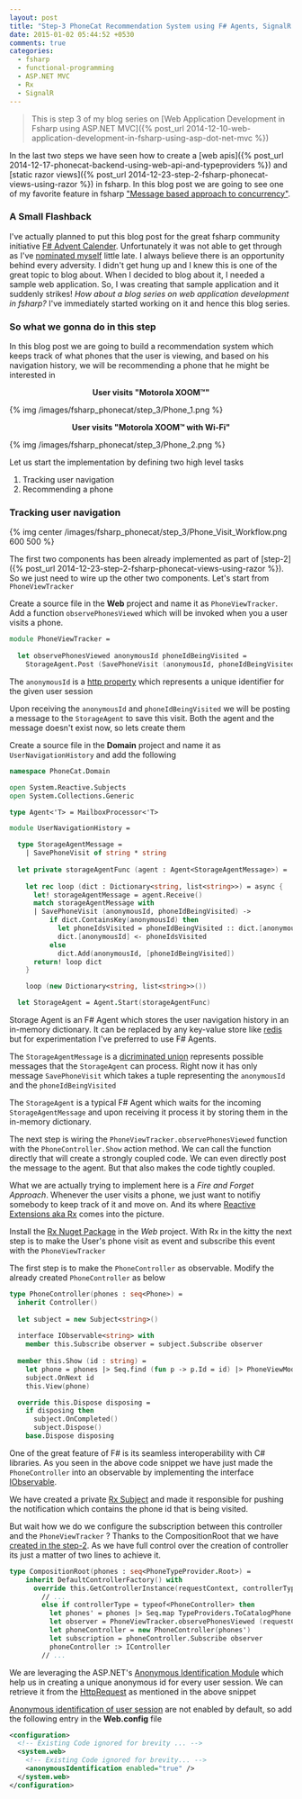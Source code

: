 ```yaml
---
layout: post
title: "Step-3 PhoneCat Recommendation System using F# Agents, SignalR and Rx"
date: 2015-01-02 05:44:52 +0530
comments: true
categories: 
  - fsharp
  - functional-programming
  - ASP.NET MVC
  - Rx
  - SignalR
---
```


> This is step 3 of my blog series on [Web Application Development in Fsharp using ASP.NET MVC]({% post_url 2014-12-10-web-application-development-in-fsharp-using-asp-dot-net-mvc %})

In the last two steps we have seen how to create a [web apis]({% post_url 2014-12-17-phonecat-backend-using-web-api-and-typeproviders %}) and [static razor views]({% post_url 2014-12-23-step-2-fsharp-phonecat-views-using-razor %}) in fsharp. In this blog post we are going to see one of my favorite feature in fsharp ["Message based approach to concurrency"](http://fsharpforfunandprofit.com/posts/concurrency-actor-model/).

### A Small Flashback
I've actually planned to put this blog post for the great fsharp community initiative [F# Advent Calender](https://sergeytihon.wordpress.com/2014/11/24/f-advent-calendar-in-english-2014/). Unfortunately it was not able to get through as I've [nominated myself](http://sergeytihon.wordpress.com/2014/11/24/f-advent-calendar-in-english-2014/#comment-4135) little late. I always believe there is an opportunity behind every adversity. I didn't get hung up and I knew this is one of the great topic to blog about. When I decided to blog about it, I needed a sample web application. So, I was creating that sample application and it suddenly strikes! *How about a blog series on web application development in fsharp?* I've immediately started working on it and hence this blog series.

### So what we gonna do in this step
In this blog post we are going to build a recommendation system which keeps track of what phones that the user is viewing, and based on his navigation history, we will be recommending a phone that he might be interested in

<p style="text-align:center"> <strong> User visits "Motorola XOOM™" </strong> </p>
{% img /images/fsharp_phonecat/step_3/Phone_1.png %}

<p style="text-align:center"> <strong> User visits "Motorola XOOM™ with Wi-Fi" </strong> </p>
{% img /images/fsharp_phonecat/step_3/Phone_2.png %}

Let us start the implementation by defining two high level tasks

1. Tracking user navigation
2. Recommending a phone

### Tracking user navigation

{% img center /images/fsharp_phonecat/step_3/Phone_Visit_Workflow.png 600 500 %}

The first two components has been already implemented as part of [step-2]({% post_url 2014-12-23-step-2-fsharp-phonecat-views-using-razor %}). So we just need to wire up the other two components. Let's start from ```PhoneViewTracker```

Create a source file in the **Web** project and name it as ```PhoneViewTracker```. Add a function ```observePhonesViewed``` which will be invoked when you a user visits a phone.

```fsharp
module PhoneViewTracker =     
    
  let observePhonesViewed anonymousId phoneIdBeingVisited =
    StorageAgent.Post (SavePhoneVisit (anonymousId, phoneIdBeingVisited))
```

The ```anonymousId``` is a [http property](http://msdn.microsoft.com/en-us/library/system.web.httprequest.anonymousid%28v=vs.110%29.aspx) which represents a unique identifier for the given user session

Upon receiving the ```anonymousId``` and ```phoneIdBeingVisited``` we will be posting a message to the ```StorageAgent``` to save this visit. Both the agent and the message doesn't exist now, so lets create them

Create a source file in the **Domain** project and name it as ```UserNavigationHistory``` and add the following

```fsharp
namespace PhoneCat.Domain

open System.Reactive.Subjects
open System.Collections.Generic

type Agent<'T> = MailboxProcessor<'T>

module UserNavigationHistory =  

  type StorageAgentMessage =
    | SavePhoneVisit of string * string
  
  let private storageAgentFunc (agent : Agent<StorageAgentMessage>) =  
    
    let rec loop (dict : Dictionary<string, list<string>>) = async { 
      let! storageAgentMessage = agent.Receive()
      match storageAgentMessage with
      | SavePhoneVisit (anonymousId, phoneIdBeingVisited) -> 
          if dict.ContainsKey(anonymousId) then
            let phoneIdsVisited = phoneIdBeingVisited :: dict.[anonymousId]
            dict.[anonymousId] <- phoneIdsVisited
          else
            dict.Add(anonymousId, [phoneIdBeingVisited])
      return! loop dict      
    }

    loop (new Dictionary<string, list<string>>())

  let StorageAgent = Agent.Start(storageAgentFunc)

```


Storage Agent is an F# Agent which stores the user navigation history in an in-memory dictionary. It can be replaced by any key-value store like [redis](http://redis.io/) but for experimentation I've preferred to use F# Agents.

The ```StorageAgentMessage``` is a [dicriminated union](http://fsharpforfunandprofit.com/posts/discriminated-unions/) represents possible messages that the ```StorageAgent``` can process. Right now it has only message ```SavePhoneVisit``` which takes a tuple representing the ```anonymousId``` and the ```phoneIdBeingVisited```

The ```StorageAgent``` is a typical F# Agent which waits for the incoming ```StorageAgentMessage``` and upon receiving it process it by storing them in the in-memory dictionary. 

The next step is wiring the ```PhoneViewTracker.observePhonesViewed``` function with the ```PhoneController.Show``` action method. We can call the function directly that will create a strongly coupled code. We can even directly post the message to the agent. But that also makes the code tightly coupled. 

What we are actually trying to implement here is a *Fire and Forget Approach*. Whenever the user visits a phone, we just want to notifiy somebody to keep track of it and move on. And its where [Reactive Extensions aka Rx](http://msdn.microsoft.com/en-in/data/gg577609.aspx) comes into the picture. 

Install the [Rx Nuget Package](https://www.nuget.org/packages/Rx-Main/) in the *Web* project. With Rx in the kitty the next step is to make the User's phone visit as event and subscribe this event with the ```PhoneViewTracker```

The first step is to make the ```PhoneController``` as observable. Modify the already created ```PhoneController``` as below

```fsharp
type PhoneController(phones : seq<Phone>) =
  inherit Controller()
  
  let subject = new Subject<string>()
  
  interface IObservable<string> with
    member this.Subscribe observer = subject.Subscribe observer
  
  member this.Show (id : string) = 
    let phone = phones |> Seq.find (fun p -> p.Id = id) |> PhoneViewModel.ToPhoneViewModel
    subject.OnNext id 
    this.View(phone)

  override this.Dispose disposing =
    if disposing then 
      subject.OnCompleted()
      subject.Dispose()      
    base.Dispose disposing
```

One of the great feature of F# is its seamless interoperability with C# libraries. As you seen in the above code snippet we have just made the ```PhoneController``` into an observable by implementing the interface [IObservable](http://msdn.microsoft.com/en-us/library/dd990377%28v=vs.110%29.aspx). 

We have created a private [Rx Subject](http://msdn.microsoft.com/en-us/library/hh242970%28v=vs.103%29.aspx) and made it responsible for pushing the notification which contains the phone id that is being visited.

But wait how we do we configure the subscription between this controller and the ```PhoneViewTracker``` ? Thanks to the CompositionRoot that we have [created in the step-2](https://github.com/tamizhvendan/fsharp-phonecat/blob/2/Web/Infrastructure.fs#L28-L32). As we have full control over the creation of controller its just a matter of two lines to achieve it.

```fsharp
type CompositionRoot(phones : seq<PhoneTypeProvider.Root>) =          
    inherit DefaultControllerFactory() with
      override this.GetControllerInstance(requestContext, controllerType) = 
        // ...
        else if controllerType = typeof<PhoneController> then          
          let phones' = phones |> Seq.map TypeProviders.ToCatalogPhone
          let observer = PhoneViewTracker.observePhonesViewed (requestContext.HttpContext.Request.AnonymousID)
          let phoneController = new PhoneController(phones')
          let subscription = phoneController.Subscribe observer                    
          phoneController :> IController
        // ...
```
We are leveraging the ASP.NET's [Anonymous Identification Module](http://msdn.microsoft.com/en-us/library/fsykd036.aspx) which help us in creating a unique anonymous id for every user session. We can retrieve it from the [HttpRequest](http://msdn.microsoft.com/en-us/library/system.web.httprequest.anonymousid.aspx) as mentioned in the above snippet

[Anonymous identification of user session](http://msdn.microsoft.com/en-in/library/91ka2e6a(v=vs.85).aspx) are not enabled by default, so add the following entry in the **Web.config** file

```xml
<configuration>
  <!-- Existing Code ignored for brevity ... -->
  <system.web>
    <!-- Existing Code ignored for brevity... -->
    <anonymousIdentification enabled="true" />
  </system.web>
</configuration>
```